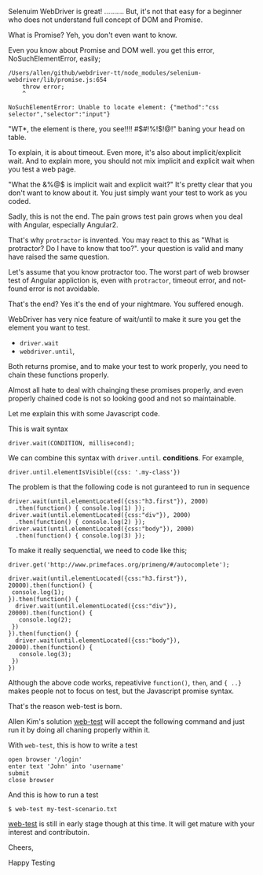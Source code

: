 Selenuim WebDriver is great! ..........  But, it's not that easy for
a beginner who does not understand full concept of DOM and Promise.

What is Promise? Yeh, you don't even want to know.

Even you know about Promise and DOM well. you get this error,
 NoSuchElementError, easily;

    /Users/allen/github/webdriver-tt/node_modules/selenium-webdriver/lib/promise.js:654
        throw error;
        ^

    NoSuchElementError: Unable to locate element: {"method":"css selector","selector":"input"}

"WT*, the element is there, you see!!!! #$#!%!$!@!"
baning your head on table.

To explain, it is about timeout. Even more, it's also about implicit/explicit wait.
And to explain more, you should not mix implicit and explicit wait
when you test a web page.

"What the &%@$ is implicit wait and explicit wait?"
It's pretty clear that you don't want to know about it.
You just simply want your test to work as you coded.

Sadly, this is not the end. The pain grows
test pain grows when you deal with Angular, especially Angular2.

That's why `protractor` is invented.
You may react to this as
"What is protractor? Do I have to know that too?".
your question is valid and many have raised the same question.

Let's assume that you know protractor too. The worst part of
web browser test of Angular appliction is, even with `protractor`, timeout error, and not-found error is not avoidable.

That's the end? Yes it's the end of your nightmare.
You suffered enough.

WebDriver has very nice feature of wait/until to make it sure you
get the element you want to test.

 * `driver.wait`
 * `webdriver.until`,

Both returns promise, and to make your test to work properly, you
need to chain these functions properly.

Almost all hate to deal with chainging these promises properly,
and even properly chained code is not so looking good and not so maintainable.

Let me explain this with some Javascript code.

This is wait syntax

    driver.wait(CONDITION, millisecond);

We can combine this syntax with `driver.until`. **conditions**.
For example,

    driver.until.elementIsVisible({css: '.my-class'})

The problem is that the following code is not guranteed
 to run in sequence

    driver.wait(until.elementLocated({css:"h3.first"}), 2000)
      .then(function() { console.log(1) });
    driver.wait(until.elementLocated({css:"div"}), 2000)
      .then(function() { console.log(2) });
    driver.wait(until.elementLocated({css:"body"}), 2000)
      .then(function() { console.log(3) });

To make it really sequenctial, we need to code like this;

    driver.get('http://www.primefaces.org/primeng/#/autocomplete');

    driver.wait(until.elementLocated({css:"h3.first"}), 20000).then(function() {
     console.log(1);
    }).then(function() {
      driver.wait(until.elementLocated({css:"div"}), 20000).then(function() {
       console.log(2);
     })
    }).then(function() {
      driver.wait(until.elementLocated({css:"body"}), 20000).then(function() {
       console.log(3);
     })
    })

Although the above code works, repeativive
`function()`, `then`, and `{ ..}`
makes people not to focus on test, but the Javascript promise syntax.

That's the reason web-test is born.

Allen Kim's solution [web-test](https://github.com/jsvalley/web-test)
will accept the following command and just run it by doing all chaning
properly within it.

With `web-test`, this is how to write a test

    open browser '/login'
    enter text 'John' into 'username'
    submit
    close browser

And this is how to run a test

    $ web-test my-test-scenario.txt

[web-test](https://github.com/jsvalley/web-test) is still in
early stage though at this time. It will get mature with your
interest and contributoin.

Cheers,

Happy Testing


